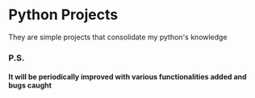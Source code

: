 # Python Projects

They are simple projects that consolidate my python's knowledge

### P.S.
#### It will be periodically improved with various functionalities added and bugs caught
